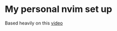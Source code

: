 # My personal nvim set up

Based heavily on this [video](https://www.youtube.com/watch?v=6pAG3BHurdM&ab_channel=JoseanMartinez)
